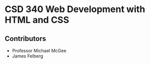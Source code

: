 # CSD 340 Web Development with HTML and CSS

## Contributors
* Professor Michael McGee
* James Felberg
